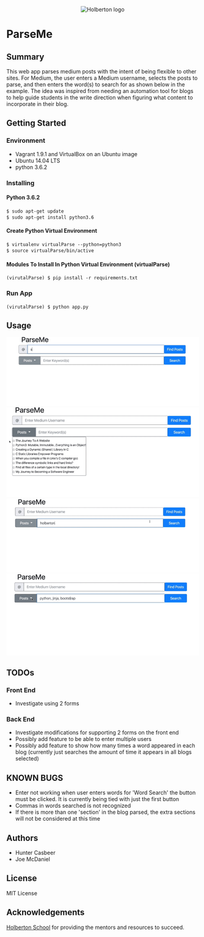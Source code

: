 <p align="center">
   <img src="https://www.holbertonschool.com/assets/holberton-logo-1cc451260ca3cd297def53f2250a9794810667c7ca7b5fa5879a569a457bf16f.png" alt="Holberton logo">
</p>

# ParseMe

## Summary

This web app parses medium posts with the intent of being flexible to other sites. For Medium, the user enters a Medium username, selects the posts to parse, and then enters the word(s) to search for as shown below in the example.
The idea was inspired from needing an automation tool for blogs to help guide students in the write direction when figuring what content to incorporate in their blog.

## Getting Started

### Environment

* Vagrant 1.9.1 and VirtualBox on an Ubuntu image
* Ubuntu 14.04 LTS
* python 3.6.2

### Installing

#### Python 3.6.2

````
$ sudo apt-get update
$ sudo apt-get install python3.6
````

#### Create Python Virtual Environment

````
$ virtualenv virtualParse --python=python3
$ source virtualParse/bin/active
````

#### Modules To Install In Python Virtual Environment (virtualParse)

````
(virutalParse) $ pip install -r requirements.txt
````

### Run App

````
(virutalParse) $ python app.py
````

## Usage

<p align="center">
   <img src="static/images/step_1.gif" alt="ParseMe Use GIF">
   <img src="static/images/step_2.gif" alt="ParseMe Use GIF">
   <img src="static/images/step_3.gif" alt="ParseMe Use GIF">
   <img src="static/images/step_4.gif" alt="ParseMe Use GIF">	
</p>

## TODOs

### Front End

* Investigate using 2 forms

### Back End

* Investigate modifications for supporting 2 forms on the front end
* Possibly add feature to be able to enter multiple users
* Possibly add feature to show how many times a word appeared in each blog (currently just searches the amount of time it appears in all blogs selected)

## KNOWN BUGS

* Enter not working when user enters words for 'Word Search' the button must be clicked. It is currently being tied with just the first button
* Commas in words searched is not recognized
* If there is more than one 'section' in the blog parsed, the extra sections will not be considered at this time

## Authors

* Hunter Casbeer
* Joe McDaniel

## License

MIT License

## Acknowledgements

[Holberton School](https://www.holbertonschool.com/) for providing the mentors and resources to succeed.
